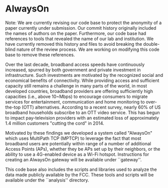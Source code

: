 # AlwaysOn

Note: We are currently revising our code base to protect the anonymity of a
paper currently under submission. Our commit history originally included the
names of authors on the paper. Furthermore, our code base had references to
tools that revealed the name of our lab and institution. We have currently
removed this history and files to avoid breaking the double-blind nature of the
review process. We are working on modifying this code base to remove 
these references.

Over the last decade, broadband access speeds have continuously increased,
spurred by both government and private investment in infrastructure. Such
investments are motivated by the recognized social and economical benefits of
connectivity. While providing access and sufficient capacity still remains a
challenge in many parts of the world, in most developed countries, broadband
providers are offering sufficiently high capacities (i.e., above 10~Mbps) to
encourage consumers to migrate services for entertainment, communication and
home monitoring to over-the-top (OTT) alternatives. According to a recent
survey, nearly 60% of US broadband households subscribe to an OTT video
service. This has begun to impact pay-television providers with an estimated
loss of approximately 1.4 million customers "cutting the cord" in 2014.

Motivated by these findings we developed a system called "AlwaysOn" which uses
MultiPath TCP (MPTCP) to leverage the fact that most broadband users are
potentially within range of a number of additional Access Points (APs), whether
they be APs set up by their neighbors, or the ability to use a 4G-enabled
device as a Wi-Fi hotspot. Instructions for creating an AlwaysOn gateway
will be available under ``gateway''. 

This code base also includes the scripts and libraries used to analyze
the data made publicly available by the FCC. These tools and scripts
will be available under the ``analysis'' directory.

